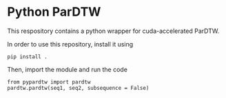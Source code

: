 # Python ParDTW
This respository contains a python wrapper for cuda-accelerated ParDTW.

In order to use this repository, install it using
```
pip install .
```

Then, import the module and run the code
```
from pypardtw import pardtw
pardtw.pardtw(seq1, seq2, subsequence = False)
```

